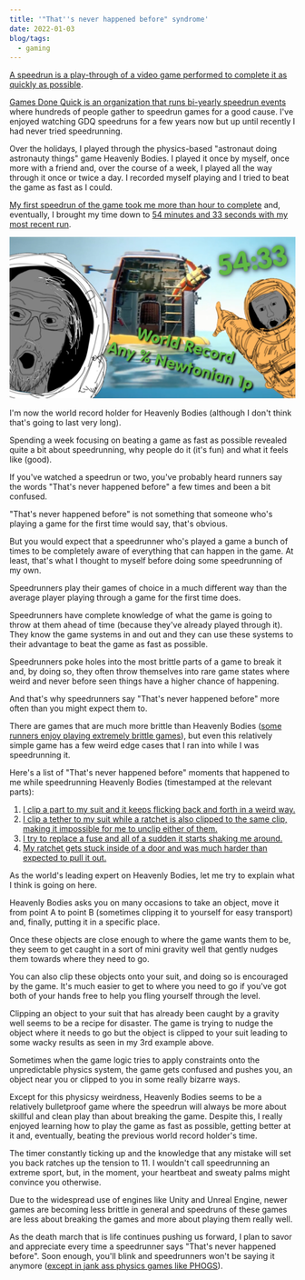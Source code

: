 ```yaml
---
title: '"That''s never happened before" syndrome'
date: 2022-01-03
blog/tags:
  - gaming
---
```


[A speedrun is a play-through of a video game performed to complete it as quickly as possible](https://en.wikipedia.org/wiki/Speedrun).

[Games Done Quick is an organization that runs bi-yearly speedrun events](https://gamesdonequick.com/) where hundreds of people gather to speedrun games for a good cause. I've enjoyed watching GDQ speedruns for a few years now but up until recently I had never tried speedrunning.

Over the holidays, I played through the physics-based "astronaut doing astronauty things" game Heavenly Bodies. I played it once by myself, once more with a friend and, over the course of a week, I played all the way through it once or twice a day. I recorded myself playing and I tried to beat the game as fast as I could.

[My first speedrun of the game took me more than hour to complete](https://youtu.be/0-qp2HjhADw) and, eventually, I brought my time down to [54 minutes and 33 seconds with my most recent run](https://youtu.be/NK4sCz-UkYA).

![](speedrun_world_record_thumbnail.jpg)

I'm now the world record holder for Heavenly Bodies (although I don't think that's going to last very long).

Spending a week focusing on beating a game as fast as possible revealed quite a bit about speedrunning, why people do it (it's fun) and what it feels like (good).

If you've watched a speedrun or two, you've probably heard runners say the words "That's never happened before" a few times and been a bit confused.

"That's never happened before" is not something that someone who's playing a game for the first time would say, that's obvious.

But you would expect that a speedrunner who's played a game a bunch of times to be completely aware of everything that can happen in the game. At least, that's what I thought to myself before doing some speedrunning of my own.

Speedrunners play their games of choice in a much different way than the average player playing through a game for the first time does.

Speedrunners have complete knowledge of what the game is going to throw at them ahead of time (because they've already played through it). They know the game systems in and out and they can use these systems to their advantage to beat the game as fast as possible.

Speedrunners poke holes into the most brittle parts of a game to break it and, by doing so, they often throw themselves into rare game states where weird and never before seen things have a higher chance of happening.

And that's why speedrunners say "That's never happened before" more often than you might expect them to.

There are games that are much more brittle than Heavenly Bodies ([some runners enjoy playing extremely brittle games](https://www.youtube.com/watch?v=qVoZnq5E1Jg)), but even this relatively simple game has a few weird edge cases that I ran into while I was speedrunning it.

Here's a list of "That's never happened before" moments that happened to me while speedrunning Heavenly Bodies (timestamped at the relevant parts):

1. [I clip a part to my suit and it keeps flicking back and forth in a weird way.](https://youtu.be/wyLA5BM_Dp0?t=4300)
2. [I clip a tether to my suit while a ratchet is also clipped to the same clip, making it impossible for me to unclip either of them.](https://youtu.be/0-qp2HjhADw?t=1602)
3. [I try to replace a fuse and all of a sudden it starts shaking me around.](https://youtu.be/AIONEtDqJVg?t=2968)
4. [My ratchet gets stuck inside of a door and was much harder than expected to pull it out.](https://youtu.be/NK4sCz-UkYA?t=2801)

As the world's leading expert on Heavenly Bodies, let me try to explain what I think is going on here.

Heavenly Bodies asks you on many occasions to take an object, move it from point A to point B (sometimes clipping it to yourself for easy transport) and, finally, putting it in a specific place.

Once these objects are close enough to where the game wants them to be, they seem to get caught in a sort of mini gravity well that gently nudges them towards where they need to go.

You can also clip these objects onto your suit, and doing so is encouraged by the game. It's much easier to get to where you need to go if you've got both of your hands free to help you fling yourself through the level.

Clipping an object to your suit that has already been caught by a gravity well seems to be a recipe for disaster. The game is trying to nudge the object where it needs to go but the object is clipped to your suit leading to some wacky results as seen in my 3rd example above.

Sometimes when the game logic tries to apply constraints onto the unpredictable physics system, the game gets confused and pushes you, an object near you or clipped to you in some really bizarre ways.

Except for this physicsy weirdness, Heavenly Bodies seems to be a relatively bulletproof game where the speedrun will always be more about skillful and clean play than about breaking the game. Despite this, I really enjoyed learning how to play the game as fast as possible, getting better at it and, eventually, beating the previous world record holder's time.

The timer constantly ticking up and the knowledge that any mistake will set you back ratches up the tension to 11. I wouldn't call speedrunning an extreme sport, but, in the moment, your heartbeat and sweaty palms might convince you otherwise.

Due to the widespread use of engines like Unity and Unreal Engine, newer games are becoming less brittle in general and speedruns of these games are less about breaking the games and more about playing them really well.

As the death march that is life continues pushing us forward, I plan to savor and appreciate every time a speedrunner says "That's never happened before". Soon enough, you'll blink and speedrunners won't be saying it anymore ([except in jank ass physics games like PHOGS](https://youtu.be/Hv8B1DXn7fs?t=2571)).
